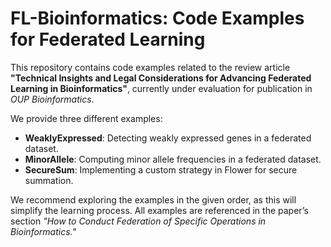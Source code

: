 # FL-Bioinformatics: Code Examples for Federated Learning  

This repository contains code examples related to the review article **"Technical Insights and Legal Considerations for Advancing Federated Learning in Bioinformatics"**, currently under evaluation for publication in *OUP Bioinformatics*.  

We provide three different examples:  
- **WeaklyExpressed**: Detecting weakly expressed genes in a federated dataset.  
- **MinorAllele**: Computing minor allele frequencies in a federated dataset.  
- **SecureSum**: Implementing a custom strategy in Flower for secure summation.  

We recommend exploring the examples in the given order, as this will simplify the learning process. All examples are referenced in the paper’s section *"How to Conduct Federation of Specific Operations in Bioinformatics."*
